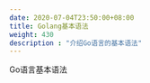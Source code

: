 ```yaml
---
date: 2020-07-04T23:50:00+08:00
title: Golang基本语法
weight: 430
description : "介绍Go语言的基本语法"
---
```


Go语言基本语法

